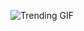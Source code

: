 ![Trending GIF](https://media2.giphy.com/media/v1.Y2lkPThiYjIxNzcyam82bXB5ODRpcjJjcHRpZGY3Y2dlZWtnN2Z4NzJ0ZHcyZnFuank4byZlcD12MV9naWZzX3NlYXJjaCZjdD1n/YYKoJL28YtscdUTGWA/giphy.gif)
